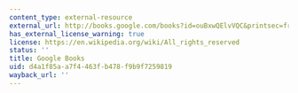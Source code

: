 ```yaml
---
content_type: external-resource
external_url: http://books.google.com/books?id=ouBxwQElvVQC&printsec=frontcover
has_external_license_warning: true
license: https://en.wikipedia.org/wiki/All_rights_reserved
status: ''
title: Google Books
uid: d4a1f85a-a7f4-463f-b478-f9b9f7259819
wayback_url: ''
---
```

